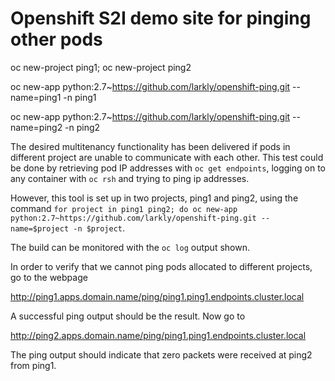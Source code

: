 # Openshift S2I demo site for pinging other pods

oc new-project ping1; oc new-project ping2

oc new-app python:2.7~https://github.com/larkly/openshift-ping.git --name=ping1 -n ping1

oc new-app python:2.7~https://github.com/larkly/openshift-ping.git --name=ping2 -n ping2

The desired multitenancy functionality has been delivered if pods in different project are unable to communicate with each other. This test could be done by retrieving pod IP addresses with `oc get endpoints`, logging on to any container with `oc rsh` and trying to ping ip addresses.

However, this tool is set up in two projects, ping1 and ping2, using the command `for project in ping1 ping2; do oc new-app python:2.7~https://github.com/larkly/openshift-ping.git --name=$project -n $project`.

The build can be monitored with the `oc log` output shown.

In order to verify that we cannot ping pods allocated to different projects, go to the webpage

 http://ping1.apps.domain.name/ping/ping1.ping1.endpoints.cluster.local

A successful ping output should be the result. Now go to

 http://ping2.apps.domain.name/ping/ping1.ping1.endpoints.cluster.local

The ping output should indicate that zero packets were received at ping2 from ping1.
